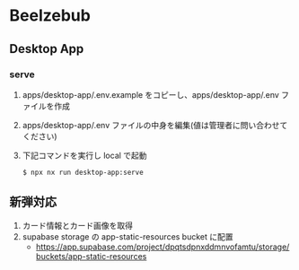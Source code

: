 # Beelzebub

## Desktop App

### serve

1. apps/desktop-app/.env.example をコピーし、apps/desktop-app/.env ファイルを作成
1. apps/desktop-app/.env ファイルの中身を編集(値は管理者に問い合わせてください)
1. 下記コマンドを実行し local で起動

   ```
   $ npx nx run desktop-app:serve
   ```

## 新弾対応

1. カード情報とカード画像を取得
1. supabase storage の app-static-resources bucket に配置
   - https://app.supabase.com/project/dpqtsdpnxddmnvofamtu/storage/buckets/app-static-resources
